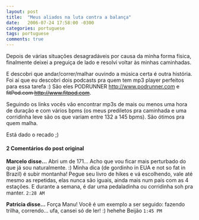 ```yaml
---
layout: post
title:  "Meus aliados na luta contra a balança"
date:   2006-07-24 17:58:00 -0300
categories: portuguese
tags: portuguese
comments: true
---
```


Depois de várias situações desagradáveis por causa da minha forma física, finalmente deixei a preguiça de lado e resolvi voltar às minhas caminhadas.

E descobri que andar/correr/malhar ouvindo a música certa é outra história. Foi aí que eu descobri dois podcasts pra quem tem mp3 player perfeitos para essa tarefa :) 
São eles PODRUNNER <http://www.podrunner.com> e ~~fitPod.com <http://www.fitpod.com>~~.

Seguindo os links vocês vão encontrar mp3s de mais ou menos uma hora de duração e com vários bpms (os meus prediletos pra caminhada e uma corridinha leve são os que variam entre 132 a 145 bpms). São ótimos pra quem malha.

Está dado o recado ;)

#### 2 Comentários do post original

**Marcelo disse...**
Abri um de 171... Acho que vou ficar mais perturbado do que já sou naturalmente. :) 
Minha dica (de gordinho in EUA e not so fat in Brazil) é subir montanha! Pegue seu livro de hikes e vá escolhendo, vale até mesmo as repetidas, elas nunca são iguais, ainda mais num país com as 4 estações. 
E durante a semana, é dar uma pedaladinha ou corridinha soh pra manter. `2:28 AM`  

**Patricia disse...**
Força Manu! Você é um exemplo a ser seguido: fazendo trilha, correndo... ufa, cansei só de ler! :) hehehe
Beijão `1:45 PM`  